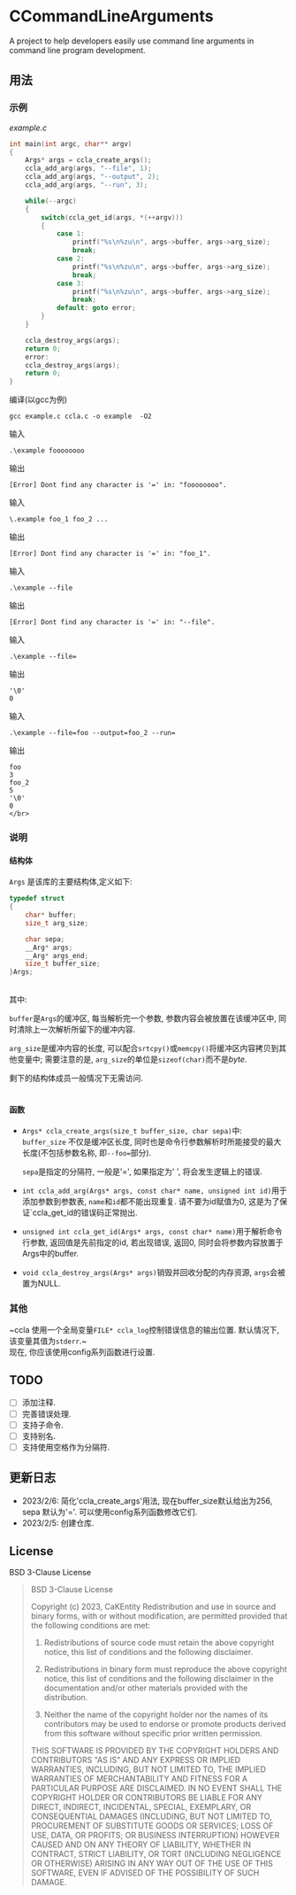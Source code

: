 # CCommandLineArguments
A project to help developers easily use command line arguments in command line program development.
## 用法
### 示例
_example.c_
``` C
int main(int argc, char** argv)
{
    Args* args = ccla_create_args();
    ccla_add_arg(args, "--file", 1);
    ccla_add_arg(args, "--output", 2);
    ccla_add_arg(args, "--run", 3);

    while(--argc)
    {
        switch(ccla_get_id(args, *(++argv)))
        {
            case 1:
                printf("%s\n%zu\n", args->buffer, args->arg_size);
                break;
            case 2:
                printf("%s\n%zu\n", args->buffer, args->arg_size);
                break;
            case 3:
                printf("%s\n%zu\n", args->buffer, args->arg_size);
                break;
            default: goto error;
        }
    }

    ccla_destroy_args(args);
    return 0;
    error:
    ccla_destroy_args(args);
    return 0;
}

```
编译(以gcc为例)

    gcc example.c ccla.c -o example  -O2
  
输入

    .\example foooooooo
    
输出

    [Error] Dont find any character is '=' in: "foooooooo".
    
输入

    \.example foo_1 foo_2 ...
    
输出

    [Error] Dont find any character is '=' in: "foo_1".
    
输入

    .\example --file

输出

    [Error] Dont find any character is '=' in: "--file".
    
输入

    .\example --file=
    
 输出
 
    '\0'
    0
    
输入

    .\example --file=foo --output=foo_2 --run=
    
输出

    foo
    3
    foo_2
    5
    '\0'
    0
    </br>
### 说明
#### 结构体
`Args` 是该库的主要结构体,定义如下:

```C
typedef struct
{
    char* buffer;
    size_t arg_size;

    char sepa;
    __Arg* args;
    __Arg* args_end;
    size_t buffer_size;
}Args;

```  
</br>
其中:

`buffer`是`Args`的缓冲区, 每当解析完一个参数, 参数内容会被放置在该缓冲区中, 同时清除上一次解析所留下的缓冲内容.

`arg_size`是缓冲内容的长度, 可以配合`srtcpy()`或`memcpy()`将缓冲区内容拷贝到其他变量中; 需要注意的是, `arg_size`的单位是`sizeof(char)`而不是*byte*.

剩下的结构体成员一般情况下无需访问.</br></br>

#### 函数
- `Args* ccla_create_args(size_t buffer_size, char sepa)`中:  
   `buffer_size` 不仅是缓冲区长度, 同时也是命令行参数解析时所能接受的最大长度(不包括参数名称, 即`--foo=`部分).

   `sepa`是指定的分隔符, 一般是'=', 如果指定为' ', 将会发生逻辑上的错误.


- `int ccla_add_arg(Args* args, const char* name, unsigned int id)`用于添加参数到参数表, `name`和`id`都不能出现重复. 请不要为id赋值为0, 这是为了保证`ccla_get_id的错误码正常抛出.

- `unsigned int ccla_get_id(Args* args, const char* name)`用于解析命令行参数, 返回值是先前指定的id, 若出现错误, 返回0, 同时会将参数内容放置于Args中的buffer.

- `void ccla_destroy_args(Args* args)`销毁并回收分配的内存资源, `args`会被置为NULL.
### 其他

~ccla 使用一个全局变量`FILE* ccla_log`控制错误信息的输出位置. 默认情况下, 该变量其值为`stderr`.~  
现在, 你应该使用config系列函数进行设置.

## TODO
- [ ] 添加注释.
- [ ] 完善错误处理.
- [ ] 支持子命令.
- [ ] 支持别名.
- [ ] 支持使用空格作为分隔符.

## 更新日志
- 2023/2/6: 简化'ccla_create_args'用法, 现在buffer_size默认给出为256, sepa 默认为'='. 可以使用config系列函数修改它们.
- 2023/2/5: 创建仓库.

## License
BSD 3-Clause License
>
>BSD 3-Clause License
>
>Copyright (c) 2023, CaKEntity
>Redistribution and use in source and binary forms, with or without
>modification, are permitted provided that the following conditions are met:
>
>1. Redistributions of source code must retain the above copyright notice, this
>   list of conditions and the following disclaimer.
>
>2. Redistributions in binary form must reproduce the above copyright notice,
>   this list of conditions and the following disclaimer in the documentation
>   and/or other materials provided with the distribution.
>
>3. Neither the name of the copyright holder nor the names of its
>   contributors may be used to endorse or promote products derived from
>   this software without specific prior written permission.
>
>THIS SOFTWARE IS PROVIDED BY THE COPYRIGHT HOLDERS AND CONTRIBUTORS "AS IS"
AND ANY EXPRESS OR IMPLIED WARRANTIES, INCLUDING, BUT NOT LIMITED TO, THE
IMPLIED WARRANTIES OF MERCHANTABILITY AND FITNESS FOR A PARTICULAR PURPOSE ARE
DISCLAIMED. IN NO EVENT SHALL THE COPYRIGHT HOLDER OR CONTRIBUTORS BE LIABLE
FOR ANY DIRECT, INDIRECT, INCIDENTAL, SPECIAL, EXEMPLARY, OR CONSEQUENTIAL
DAMAGES (INCLUDING, BUT NOT LIMITED TO, PROCUREMENT OF SUBSTITUTE GOODS OR
SERVICES; LOSS OF USE, DATA, OR PROFITS; OR BUSINESS INTERRUPTION) HOWEVER
CAUSED AND ON ANY THEORY OF LIABILITY, WHETHER IN CONTRACT, STRICT LIABILITY,
OR TORT (INCLUDING NEGLIGENCE OR OTHERWISE) ARISING IN ANY WAY OUT OF THE USE
OF THIS SOFTWARE, EVEN IF ADVISED OF THE POSSIBILITY OF SUCH DAMAGE.
